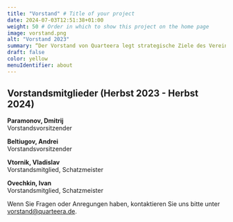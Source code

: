 ```yaml
---
title: "Vorstand" # Title of your project
date: 2024-07-03T12:51:38+01:00
weight: 50 # Order in which to show this project on the home page
image: vorstand.png
alt: "Vorstand 2023"
summary: “Der Vorstand von Quarteera legt strategische Ziele des Vereines fest, entscheidet über die Prioritäten sowie über die Personalfragen.”
draft: false
color: yellow
menuIdentifier: about
---
```

## Vorstandsmitglieder (Herbst 2023 - Herbst 2024)

**Paramonov, Dmitrij**\
Vorstandsvorsitzender

**Beltiugov, Andrei**\
Vorstandsvorsitzender

**Vtornik, Vladislav**\
Vorstandsmitglied, Schatzmeister

**Ovechkin, Ivan**\
Vorstandsmitglied, Schatzmeister

Wenn Sie Fragen oder Anregungen haben, kontaktieren Sie uns bitte unter [vorstand@quarteera.de](mailto:vorstand@quarteera.de). 
